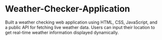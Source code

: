 # Weather-Checker-Application
Built a weather checking web application using HTML, CSS, JavaScript, and a public API for fetching live weather data. Users can input their location to get real-time weather information displayed dynamically.
